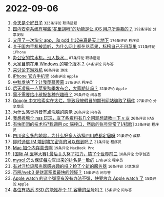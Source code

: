 # 2022-09-06

1. [今天是个好日子](https://www.v2ex.com/t/877973) `323条评论` `职场话题`
1. [国内安卓系统有哪些“花里胡哨”的功能是让 iOS 用户所羡慕的？](https://www.v2ex.com/t/877975) `192条评论` `分享发现`
1. [又用了一次淘宝 app，和 pdd 比起来真是天上地下](https://www.v2ex.com/t/877970) `176条评论` `程序员`
1. [关于国内手机被监听，为什么网上都在骂苹果，标榜自己不用苹果](https://www.v2ex.com/t/877994) `111条评论` `iPhone`
1. [办公室的饮水机，没人换水...](https://www.v2ex.com/t/877999) `87条评论` `职场话题`
1. [大家目前在用 Windows 的哪个版本？](https://www.v2ex.com/t/877983) `84条评论` `问与答`
1. [来讨论下游戏机](https://www.v2ex.com/t/877964) `66条评论` `游戏`
1. [iPhone 官方手机壳](https://www.v2ex.com/t/878028) `65条评论` `Apple`
1. [中秋发啥了？让我羡慕羡慕](https://www.v2ex.com/t/878053) `37条评论` `程序员`
1. [后天凌晨一点苹果秋季发布会，大家期待吗？](https://www.v2ex.com/t/878183) `31条评论` `Apple`
1. [需不需要给小孩报各种兴趣班？](https://www.v2ex.com/t/877966) `29条评论` `问与答`
1. [Google 中文检索实在太烂，导致我被假冒的期刊网站骗取了稿件](https://www.v2ex.com/t/878002) `27条评论` `分享发现`
1. [为什么感觉抖音有点洗脑的感觉](https://www.v2ex.com/t/878121) `26条评论` `问与答`
1. [我想折腾个 nas 玩玩，查了些资料有几个问题想请教一下 v 友](https://www.v2ex.com/t/878078) `26条评论` `NAS`
1. [有快团团的技术吗?我调用 pc 端接口，然后的账号异常了[/捂脸]](https://www.v2ex.com/t/878094) `23条评论` `程序员`
1. [四川这么多的地震，为什么好多人选择四川成都定居呀](https://www.v2ex.com/t/878130) `21条评论` `成都`
1. [即时通信 IM 端到端加密真的可以做到吗？](https://www.v2ex.com/t/878035) `21条评论` `程序员`
1. [Mac 加个内存真贵啊](https://www.v2ex.com/t/878180) `19条评论` `MacBook Pro`
1. [[国际 AI 医学大赛] 最后关头努了把力，搞了个世界前三](https://www.v2ex.com/t/878193) `18条评论` `分享创造`
1. [mysql 怎么保证每次查出来的排名是一致的](https://www.v2ex.com/t/878109) `17条评论` `程序员`
1. [有对洋垃圾服务器感兴趣的吗？捡了个新的服务器](https://www.v2ex.com/t/878111) `16条评论` `分享发现`
1. [币圈/web3 是财富积累最快的领域？](https://www.v2ex.com/t/877974) `16条评论` `问与答`
1. [Apple watch 的这个弹窗有没有办法不弹，快要放弃 Apple watch 了](https://www.v2ex.com/t/878139) `15条评论` `Apple`
1. [各位有熟悉 SSD 的能推荐个 1T 容量的型号吗？](https://www.v2ex.com/t/878118) `15条评论` `问与答`
